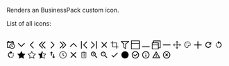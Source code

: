 Renders an BusinessPack custom icon.

<div>
	<p>List of all icons:</p>
	<br/>
    <svg class="dotvvm-bp-control dotvvm-bp-icon" data-bind="dotvvm-businesspack-Icon:{ 'icon': $rawData, 'spriteUrl': &quot;/dotvvmResource/dotvvm--businesspack-svg/dotvvm--businesspack-svg&quot; }" viewBox="0 0 512 512" width="20">
		<title>Calendar</title>
		<path d="M423,197V62h-63V26h-63v36H153V26H90v36H27l0.4,361.8h176.1c28.9,37.4,74.1,61.2,124.7,61.2        c87.4,0,158-70.7,158-158C486.2,276,460.4,225.9,423,197z M63,386V125h324v54c-22-8-35-10.4-58.8-10.4c-87.4,0.3-158,71-158,158.4        c0,23.8,3.9,41,9.9,59H63z M425,405.8c-5.4,6.5-11.2,12.6-18,18c-21.4,17.7-48.9,28.2-79.2,28.2c-30.3,0-57.4-10.5-79.2-28.2        c-10.5-8.5-19.7-19-26.9-30.6c-11.9-19.4-19-41.8-19-66.3c0-69,56.1-125.1,125.1-125.1c24.5,0,46.9,7.1,66.3,19        c11.6,7.1,22.1,16.3,30.6,26.9c17.7,21.4,28.2,48.9,28.2,79.2C452.9,357.2,442.7,384.4,425,405.8z"></path>
		<path d="M387,332v27h-90V242h27v90H387z"></path>
	</svg>
    <svg class="dotvvm-bp-control dotvvm-bp-icon" data-bind="dotvvm-businesspack-Icon:{ 'icon': $rawData, 'spriteUrl': &quot;/dotvvmResource/dotvvm--businesspack-svg/dotvvm--businesspack-svg&quot; }" viewBox="0 0 512 512" width="20">
		<title>ChevronDown</title>
		<path d="M50.4,170l30.9-29.9L258,319.5l177.2-180.4l29.9,31.9L258.3,376.9L50.4,170z"></path>
	</svg>
    <svg class="dotvvm-bp-control dotvvm-bp-icon" data-bind="dotvvm-businesspack-Icon:{ 'icon': $rawData, 'spriteUrl': &quot;/dotvvmResource/dotvvm--businesspack-svg/dotvvm--businesspack-svg&quot; }" viewBox="0 0 512 512" width="20">
		<title>ChevronLeft</title>
		<path d="M138.9,257.5L344.8,50.6l31.9,30L196.3,257.8l179.4,176.7l-29.9,30.9L138.9,257.5z"></path>
	</svg>
    <svg class="dotvvm-bp-control dotvvm-bp-icon" data-bind="dotvvm-businesspack-Icon:{ 'icon': $rawData, 'spriteUrl': &quot;/dotvvmResource/dotvvm--businesspack-svg/dotvvm--businesspack-svg&quot; }" viewBox="0 0 512 512" width="20">
		<title>ChevronDoubleLeft</title>
		<path d="M58.9,257.5L264.8,50.6l31.9,30L116.3,257.8l179.4,176.7l-29.9,30.9L58.9,257.5z"></path>
		<path d="M218.9,257.5L424.8,50.6l31.9,30L276.3,257.8l179.4,176.7l-29.9,30.9L218.9,257.5z"></path>
	</svg>
    <svg class="dotvvm-bp-control dotvvm-bp-icon" data-bind="dotvvm-businesspack-Icon:{ 'icon': $rawData, 'spriteUrl': &quot;/dotvvmResource/dotvvm--businesspack-svg/dotvvm--businesspack-svg&quot; }" viewBox="0 0 512 512" width="20">
		<title>ChevronRight</title>
		<path d="M376.7,258.5l-206,206.9l-31.8-30l180.4-177.2L139.9,81.5l29.9-30.9L376.7,258.5z"></path>
	</svg>
    <svg class="dotvvm-bp-control dotvvm-bp-icon" data-bind="dotvvm-businesspack-Icon:{ 'icon': $rawData, 'spriteUrl': &quot;/dotvvmResource/dotvvm--businesspack-svg/dotvvm--businesspack-svg&quot; }" viewBox="0 0 512 512" width="20">
		<title>ChevronDoubleRight</title>
		<path d="M296.7,258.5l-206,206.9l-31.8-30l180.4-177.2L59.9,81.5l29.9-30.9L296.7,258.5z"></path>
		<path d="M456.7,258.5l-206,206.9l-31.8-30l180.4-177.2L219.9,81.5l29.9-30.9L456.7,258.5z"></path>
	</svg>
    <svg class="dotvvm-bp-control dotvvm-bp-icon" data-bind="dotvvm-businesspack-Icon:{ 'icon': $rawData, 'spriteUrl': &quot;/dotvvmResource/dotvvm--businesspack-svg/dotvvm--businesspack-svg&quot; }" viewBox="0 0 512 512" width="20">
		<title>ChevronUp</title>
		<path d="M258.3,139.1L465.2,345l-30,31.9L258,196.5L81.3,375.9L50.4,346L258.3,139.1z"></path>
	</svg>
    <svg class="dotvvm-bp-control dotvvm-bp-icon" data-bind="dotvvm-businesspack-Icon:{ 'icon': $rawData, 'spriteUrl': &quot;/dotvvmResource/dotvvm--businesspack-svg/dotvvm--businesspack-svg&quot; }" viewBox="0 0 512 512" width="20">
		<title>ChevronStart</title>
		<path d="M93.3,478.2V33.8l45.4,0l0,444.4H93.3z M218.9,257.5L424.8,50.6l31.9,30L276.3,257.8l179.4,176.7l-29.9,30.9L218.9,257.5z"></path>
	</svg>
    <svg class="dotvvm-bp-control dotvvm-bp-icon" data-bind="dotvvm-businesspack-Icon:{ 'icon': $rawData, 'spriteUrl': &quot;/dotvvmResource/dotvvm--businesspack-svg/dotvvm--businesspack-svg&quot; }" viewBox="0 0 512 512" width="20">
		<title>ChevronEnd</title>
		<path d="M296.7,258.5l-206,206.9l-31.8-30l180.4-177.2L59.9,81.5l29.9-30.9L296.7,258.5z M373.3,478.2V33.8l45.4,0v444.4H373.3z"></path>
	</svg>
    <svg class="dotvvm-bp-control dotvvm-bp-icon" data-bind="dotvvm-businesspack-Icon:{ 'icon': $rawData, 'spriteUrl': &quot;/dotvvmResource/dotvvm--businesspack-svg/dotvvm--businesspack-svg&quot; }" viewBox="0 0 512 512" width="20">
		<title>Close</title>
		<path d="M393.1,90.7l32,32L290.6,257.5l134.7,134.6l-32.1,32.1L258.5,289.5L123.9,424.3l-32.1-32.1l134.6-134.6L91.7,122.9l32.1-32.1l134.6,134.6L393.1,90.7z"></path>
	</svg>
    <svg class="dotvvm-bp-control dotvvm-bp-icon" data-bind="dotvvm-businesspack-Icon:{ 'icon': $rawData, 'spriteUrl': &quot;/dotvvmResource/dotvvm--businesspack-svg/dotvvm--businesspack-svg&quot; }" viewBox="0 0 153 153" width="20">
		<title>Crop</title>
		<path d="M117,107.8v-72H45v-27h-9v27H9v9h27v72h72v27h9v-27h27v-9H117z M108,107.8H45v-63h63V107.8z"></path>
	</svg>
    <svg class="dotvvm-bp-control dotvvm-bp-icon" data-bind="dotvvm-businesspack-Icon:{ 'icon': $rawData, 'spriteUrl': &quot;/dotvvmResource/dotvvm--businesspack-svg/dotvvm--businesspack-svg&quot; }" viewBox="0 0 512 512" width="20">
		<title>Filter</title>
		<path d="M27.2,26.2v45.4l145.1,145.1v199.5l136.1,90.7V216.7L489.8,71.6V26.2H27.2z M272.1,198.5v244.9l-63.5-45.4V189.5L72.6,62.5h371.9L272.1,198.5z"></path>
	</svg>
    <svg class="dotvvm-bp-control dotvvm-bp-icon" data-bind="dotvvm-businesspack-Icon:{ 'icon': $rawData, 'spriteUrl': &quot;/dotvvmResource/dotvvm--businesspack-svg/dotvvm--businesspack-svg&quot; }" viewBox="0 0 512 512" width="20">
		<title>Maximize</title>
		<path d="M0,0v512h512V0H0z M36,35h432v117H36V35z M468,476H36V188h432V476z"></path>
	</svg>
    <svg class="dotvvm-bp-control dotvvm-bp-icon" data-bind="dotvvm-businesspack-Icon:{ 'icon': $rawData, 'spriteUrl': &quot;/dotvvmResource/dotvvm--businesspack-svg/dotvvm--businesspack-svg&quot; }" viewBox="0 0 512 512" width="20">
		<title>Minimize</title>
		<path d="M36.3,343.7h444.4V389H36.3V343.7z"></path>
	</svg>
    <svg class="dotvvm-bp-control dotvvm-bp-icon" data-bind="dotvvm-businesspack-Icon:{ 'icon': $rawData, 'spriteUrl': &quot;/dotvvmResource/dotvvm--businesspack-svg/dotvvm--businesspack-svg&quot; }" viewBox="0 0 512 512" width="20">
		<title>Restore</title>
		<path d="M72.6,0v116.9H0V516h399.1v-72.6H516V0H72.6z M36.3,153.2h326.5v81.6H36.3V153.2zM362.8,479.7H36.3V271.1h326.5V479.7z M480.7,407.2h-81.6V116.9H108.8V35.3h371.9V407.2z"></path>
	</svg>
    <svg class="dotvvm-bp-control dotvvm-bp-icon" data-bind="dotvvm-businesspack-Icon:{ 'icon': $rawData, 'spriteUrl': &quot;/dotvvmResource/dotvvm--businesspack-svg/dotvvm--businesspack-svg&quot; }" viewBox="0 0 512 512" width="20">
		<title>Minus</title>
		<path d="M36.3,234.8h444.4v45.4H36.3V234.8z"></path>
	</svg>
    <svg class="dotvvm-bp-control dotvvm-bp-icon" data-bind="dotvvm-businesspack-Icon:{ 'icon': $rawData, 'spriteUrl': &quot;/dotvvmResource/dotvvm--businesspack-svg/dotvvm--businesspack-svg&quot; }" viewBox="0 0 153 153" width="20">
		<title>Move</title>
		<path d="M144.4,76.4l-23,23l-5-5L130,80.8H81v49l13.4-13.4l5,5l-23,23l-23-23l5-5L72,130V80.8H22l14,14l-5,5l-23-23l23-23l5,5l-13,13h49v-49L58.4,36.4l-5-5l23-23l23,23l-5,5L81,23v48.7h48.7l-13.4-13.4l5-5L144.4,76.4z"></path>
	</svg>
    <svg class="dotvvm-bp-control dotvvm-bp-icon" data-bind="dotvvm-businesspack-Icon:{ 'icon': $rawData, 'spriteUrl': &quot;/dotvvmResource/dotvvm--businesspack-svg/dotvvm--businesspack-svg&quot; }" viewBox="0 0 24 24" width="20">
		<title>Pallete</title>
		<path d="M7.3,11.9c-0.5,0-0.8,0.4-0.8,0.8s0.4,0.8,0.8,0.8c0.5,0,0.8-0.4,0.8-0.8S7.8,11.9,7.3,11.9z M8.4,8.1 C8,8.1,7.6,8.4,7.6,8.9S8,9.7,8.4,9.7c0.5,0,0.8-0.4,0.8-0.8S8.9,8.1,8.4,8.1z M12.3,2.8c-0.6,0-1.2,0.1-1.8,0.2 C7.1,3.7,4.3,6.4,3.7,9.8c-1.2,6,3.8,10.6,8,10.6c0.3,0,0.6,0,0.8-0.1c1.4-0.2,2.1-1.9,1.5-3.1c-0.8-1.6,0.3-3.4,2.1-3.4h2.7 c1.2,0,2.2-1,2.2-2.2C21,6.7,17.1,2.8,12.3,2.8z M18.8,12.7h-2.7c-1.2,0-2.3,0.6-2.9,1.6c-0.6,1-0.7,2.3-0.1,3.3 c0.2,0.3,0.2,0.7,0,1.1c-0.1,0.2-0.3,0.4-0.6,0.5c-0.2,0-0.4,0.1-0.7,0.1c-1.9,0-3.9-1.1-5.3-2.8c-1.5-1.8-2.1-4.1-1.6-6.5 c0.6-3,3-5.4,6-5.9c0.5-0.1,1-0.2,1.6-0.2c4.2,0,7.7,3.4,7.7,7.6C20,12.2,19.4,12.7,18.8,12.7L18.8,12.7z M16.1,7.5 c-0.5,0-0.8,0.4-0.8,0.8c0,0.5,0.4,0.8,0.8,0.8s0.8-0.4,0.8-0.8C16.9,7.9,16.6,7.5,16.1,7.5z M11.7,5.9c-0.5,0-0.8,0.4-0.8,0.8 c0,0.5,0.4,0.8,0.8,0.8c0.5,0,0.8-0.4,0.8-0.8C12.5,6.2,12.2,5.9,11.7,5.9z"></path>
	</svg>
    <svg class="dotvvm-bp-control dotvvm-bp-icon" data-bind="dotvvm-businesspack-Icon:{ 'icon': $rawData, 'spriteUrl': &quot;/dotvvmResource/dotvvm--businesspack-svg/dotvvm--businesspack-svg&quot; }" viewBox="0 0 512 512" width="20">
		<title>Plus</title>
		<path d="M36.3,234.8h199.5V35.3h45.4v199.5h199.5v45.4H281.2v199.5h-45.4V280.2H36.3V234.8z"></path>
	</svg>
    <svg class="dotvvm-bp-control dotvvm-bp-icon" data-bind="dotvvm-businesspack-Icon:{ 'icon': $rawData, 'spriteUrl': &quot;/dotvvmResource/dotvvm--businesspack-svg/dotvvm--businesspack-svg&quot; }" viewBox="0 0 24 24" width="20">
		<title>Reset</title>
		<path d="M17.65,6.35C16.2,4.9 14.21,4 12,4A8,8 0 0,0 4,12A8,8 0 0,0 12,20C15.73,20 18.84,17.45 19.73,14H17.65C16.83,16.33 14.61,18 12,18A6,6 0 0,1 6,12A6,6 0 0,1 12,6C13.66,6 15.14,6.69 16.22,7.78L13,11H20V4L17.65,6.35Z"></path>
	</svg>
    <svg class="dotvvm-bp-control dotvvm-bp-icon" data-bind="dotvvm-businesspack-Icon:{ 'icon': $rawData, 'spriteUrl': &quot;/dotvvmResource/dotvvm--businesspack-svg/dotvvm--businesspack-svg&quot; }" viewBox="0 0 24 24" width="20">
		<title>RotateLeft</title>
		<path d="M13,4.07V1L8.45,5.55L13,10V6.09C15.84,6.57 18,9.03 18,12C18,14.97 15.84,17.43 13,17.91V19.93C16.95,19.44 20,16.08 20,12C20,7.92 16.95,4.56 13,4.07M7.1,18.32C8.26,19.22 9.61,19.76 11,19.93V17.9C10.13,17.75 9.29,17.41 8.54,16.87L7.1,18.32M6.09,13H4.07C4.24,14.39 4.79,15.73 5.69,16.89L7.1,15.47C6.58,14.72 6.23,13.88 6.09,13M7.11,8.53L5.7,7.11C4.8,8.27 4.24,9.61 4.07,11H6.09C6.23,10.13 6.58,9.28 7.11,8.53Z"></path>
	</svg>
    <svg class="dotvvm-bp-control dotvvm-bp-icon" data-bind="dotvvm-businesspack-Icon:{ 'icon': $rawData, 'spriteUrl': &quot;/dotvvmResource/dotvvm--businesspack-svg/dotvvm--businesspack-svg&quot; }" viewBox="0 0 24 24" width="20">
		<title>RotateRight</title>
		<path d="M16.89,15.5L18.31,16.89C19.21,15.73 19.76,14.39 19.93,13H17.91C17.77,13.87 17.43,14.72 16.89,15.5M13,17.9V19.92C14.39,19.75 15.74,19.21 16.9,18.31L15.46,16.87C14.71,17.41 13.87,17.76 13,17.9M19.93,11C19.76,9.61 19.21,8.27 18.31,7.11L16.89,8.53C17.43,9.28 17.77,10.13 17.91,11M15.55,5.55L11,1V4.07C7.06,4.56 4,7.92 4,12C4,16.08 7.05,19.44 11,19.93V17.91C8.16,17.43 6,14.97 6,12C6,9.03 8.16,6.57 11,6.09V10L15.55,5.55Z"></path>
	</svg>
    <svg class="dotvvm-bp-control dotvvm-bp-icon" data-bind="dotvvm-businesspack-Icon:{ 'icon': $rawData, 'spriteUrl': &quot;/dotvvmResource/dotvvm--businesspack-svg/dotvvm--businesspack-svg&quot; }" viewBox="0 0 153 153" width="20">
		<title>Star</title>
		<path d="M4.8,59.9l49.6-7.2L76.6,7.8l22.2,44.9l49.6,7.2l-35.9,35v0l8.5,49.4l-44.4-23.3l-44.3,23.3l8.5-49.4L4.8,59.9z"></path>
	</svg>
    <svg class="dotvvm-bp-control dotvvm-bp-icon" data-bind="dotvvm-businesspack-Icon:{ 'icon': $rawData, 'spriteUrl': &quot;/dotvvmResource/dotvvm--businesspack-svg/dotvvm--businesspack-svg&quot; }" viewBox="0 0 512 512" width="20">
		<title>StarEmpty</title>
		<path d="M498.9,200.3l-166-24.1L258.5,25.9l-74.3,150.3l-166,24.1l120.1,117.1L110,482.7l148.2-78l148.7,78l-28.4-165.4L498.9,200.3z M258.5,371.6l-111.2,58.6l21.2-123.8l-89.7-87.7L203,200.6l55.5-112.5L314,200.9l124.2,18l-90,87.7l21.1,123.9L258.5,371.6z"></path>
	</svg>
    <svg class="dotvvm-bp-control dotvvm-bp-icon" data-bind="dotvvm-businesspack-Icon:{ 'icon': $rawData, 'spriteUrl': &quot;/dotvvmResource/dotvvm--businesspack-svg/dotvvm--businesspack-svg&quot; }" viewBox="0 0 153 153" width="20">
		<title>StarHalfEmpty</title>
		<path d="M148.3,59.9l-49.6-7.2L76.5,7.8L54.4,52.7L4.8,59.9l35.9,35l-8.5,49.4l44.3-23.3l44.4,23.3l-8.5-49.4L148.3,59.9z M76.5,111.1V26.3L93.2,60l37.1,5.4l-26.9,26.2l6.3,37L76.5,111.1z"></path>
	</svg>
    <svg class="dotvvm-bp-control dotvvm-bp-icon" data-bind="dotvvm-businesspack-Icon:{ 'icon': $rawData, 'spriteUrl': &quot;/dotvvmResource/dotvvm--businesspack-svg/dotvvm--businesspack-svg&quot; }" viewBox="0 0 24 24" width="20">
		<title>Switch</title>
		<path d="M9,3L5,7H8V14H10V7H13M16,17V10H14V17H11L15,21L19,17H16Z"></path>
	</svg>
    <svg class="dotvvm-bp-control dotvvm-bp-icon" data-bind="dotvvm-businesspack-Icon:{ 'icon': $rawData, 'spriteUrl': &quot;/dotvvmResource/dotvvm--businesspack-svg/dotvvm--businesspack-svg&quot; }" viewBox="0 0 24 24" width="20">
		<title>Time</title>
		<path d="M12,2.1c-5.5,0-9.9,4.4-9.9,9.9s4.4,9.9,9.9,9.9s9.9-4.4,9.9-9.9S17.5,2.1,12,2.1z M20.6,12c0,4.7-3.8,8.6-8.6,8.6 c-4.7,0-8.6-3.8-8.6-8.6c0-4.7,3.8-8.6,8.6-8.6C16.7,3.4,20.6,7.2,20.6,12z M14.7,15.5l-3.2-2.4c-0.1-0.1-0.2-0.2-0.2-0.4V6.4 c0-0.3,0.2-0.5,0.5-0.5h0.6c0.3,0,0.5,0.2,0.5,0.5v5.8l2.8,2c0.2,0.2,0.3,0.5,0.1,0.7l-0.3,0.5C15.2,15.6,14.9,15.7,14.7,15.5 L14.7,15.5z"></path>
	</svg>
    <svg class="dotvvm-bp-control dotvvm-bp-icon" data-bind="dotvvm-businesspack-Icon:{ 'icon': $rawData, 'spriteUrl': &quot;/dotvvmResource/dotvvm--businesspack-svg/dotvvm--businesspack-svg&quot; }" viewBox="0 0 512 512" width="20">
		<title>Times</title>
		<path d="M85.4,398.6l141.1-141.1L85.4,116.4l32-32l141.1,141.1L399.6,84.4l32,32L290.6,257.5l141.1,141.1l-32,32L258.5,289.5L117.4,430.6L85.4,398.6z"></path>
	</svg>
    <svg class="dotvvm-bp-control dotvvm-bp-icon" data-bind="dotvvm-businesspack-Icon:{ 'icon': $rawData, 'spriteUrl': &quot;/dotvvmResource/dotvvm--businesspack-svg/dotvvm--businesspack-svg&quot; }" viewBox="0 0 24 24" width="20">
		<title>Trash</title>
		<path d="M15.8,5.5L14.7,4c-0.3-0.4-0.8-0.7-1.3-0.7h-2.7c-0.5,0-1,0.2-1.3,0.7L8.2,5.5h-3c-0.5,0-0.8,0.4-0.8,0.8v0.1  c0,0.1,0.1,0.2,0.2,0.2h0.9V19c0,0.9,0.7,1.6,1.6,1.6h9.8c0.9,0,1.6-0.7,1.6-1.6V6.6h0.9c0.1,0,0.2-0.1,0.2-0.2V6.3  c0-0.5-0.4-0.8-0.8-0.8H15.8z M10.6,4.4h2.7c0.2,0,0.3,0.1,0.4,0.2l0.7,0.9H9.6l0.7-0.9C10.3,4.5,10.5,4.4,10.6,4.4z M17.4,19  c0,0.3-0.2,0.5-0.5,0.5H7.1c-0.3,0-0.5-0.2-0.5-0.5V6.6h10.8V19z M9.8,17.6V8.6c0-0.2,0.2-0.4,0.4-0.4h0.3c0.2,0,0.4,0.2,0.4,0.4  v8.9c0,0.2-0.2,0.4-0.4,0.4h-0.3C10,18,9.8,17.8,9.8,17.6z M13.1,17.6V8.6c0-0.2,0.2-0.4,0.4-0.4h0.3c0.2,0,0.4,0.2,0.4,0.4v8.9  c0,0.2-0.2,0.4-0.4,0.4h-0.3C13.3,18,13.1,17.8,13.1,17.6z"></path>
	</svg>
    <svg class="dotvvm-bp-control dotvvm-bp-icon" data-bind="dotvvm-businesspack-Icon:{ 'icon': $rawData, 'spriteUrl': &quot;/dotvvmResource/dotvvm--businesspack-svg/dotvvm--businesspack-svg&quot; }" viewBox="0 0 24 24" width="20">
		<title>ZoomIn</title>
		<path d="M15.5,14L20.5,19L19,20.5L14,15.5V14.71L13.73,14.43C12.59,15.41 11.11,16 9.5,16A6.5,6.5 0 0,1 3,9.5A6.5,6.5 0 0,1 9.5,3A6.5,6.5 0 0,1 16,9.5C16,11.11 15.41,12.59 14.43,13.73L14.71,14H15.5M9.5,14C12,14 14,12 14,9.5C14,7 12,5 9.5,5C7,5 5,7 5,9.5C5,12 7,14 9.5,14M12,10H10V12H9V10H7V9H9V7H10V9H12V10Z"></path>
	</svg>
    <svg class="dotvvm-bp-control dotvvm-bp-icon" data-bind="dotvvm-businesspack-Icon:{ 'icon': $rawData, 'spriteUrl': &quot;/dotvvmResource/dotvvm--businesspack-svg/dotvvm--businesspack-svg&quot; }" viewBox="0 0 24 24" width="20">
		<title>ZoomOut</title>
		<path d="M15.5,14H14.71L14.43,13.73C15.41,12.59 16,11.11 16,9.5A6.5,6.5 0 0,0 9.5,3A6.5,6.5 0 0,0 3,9.5A6.5,6.5 0 0,0 9.5,16C11.11,16 12.59,15.41 13.73,14.43L14,14.71V15.5L19,20.5L20.5,19L15.5,14M9.5,14C7,14 5,12 5,9.5C5,7 7,5 9.5,5C12,5 14,7 14,9.5C14,12 12,14 9.5,14M7,9H12V10H7V9Z"></path>
	</svg>
    <svg class="dotvvm-bp-control dotvvm-bp-icon" data-bind="dotvvm-businesspack-Icon:{ 'icon': $rawData, 'spriteUrl': &quot;/dotvvmResource/dotvvm--businesspack-svg/dotvvm--businesspack-svg&quot; }" viewBox="0 0 24 24" width="20">
		<title>Check</title>
		<path d="M21,7L9,19L3.5,13.5L4.91,12.09L9,16.17L19.59,5.59L21,7Z"></path>
	</svg>
    <svg class="dotvvm-bp-control dotvvm-bp-icon" data-bind="dotvvm-businesspack-Icon:{ 'icon': $rawData, 'spriteUrl': &quot;/dotvvmResource/dotvvm--businesspack-svg/dotvvm--businesspack-svg&quot; }" viewBox="0 0 24 24" width="20">
		<title>Radio</title>
		<path d="M12,2A10,10 0 0,0 2,12A10,10 0 0,0 12,22A10,10 0 0,0 22,12A10,10 0 0,0 12,2Z"></path>
	</svg>
    <svg class="dotvvm-bp-control dotvvm-bp-icon" data-bind="dotvvm-businesspack-Icon:{ 'icon': $rawData, 'spriteUrl': &quot;/dotvvmResource/dotvvm--businesspack-svg/dotvvm--businesspack-svg&quot; }" viewBox="0 0 24 24" width="20">
		<title>Success</title>
		<path d="M12,2A10,10 0 0,1 22,12A10,10 0 0,1 12,22A10,10 0 0,1 2,12A10,10 0 0,1 12,2M12,4A8,8 0 0,0 4,12A8,8 0 0,0 12,20A8,8 0 0,0 20,12A8,8 0 0,0 12,4M11,16.5L6.5,12L7.91,10.59L11,13.67L16.59,8.09L18,9.5L11,16.5Z"></path>
	</svg>
    <svg class="dotvvm-bp-control dotvvm-bp-icon" data-bind="dotvvm-businesspack-Icon:{ 'icon': $rawData, 'spriteUrl': &quot;/dotvvmResource/dotvvm--businesspack-svg/dotvvm--businesspack-svg&quot; }" viewBox="0 0 24 24" width="20">
		<title>Info</title>
		<path d="M11,9H13V7H11M12,20C7.59,20 4,16.41 4,12C4,7.59 7.59,4 12,4C16.41,4 20,7.59 20,12C20,16.41 16.41,20 12,20M12,2A10,10 0 0,0 2,12A10,10 0 0,0 12,22A10,10 0 0,0 22,12A10,10 0 0,0 12,2M11,17H13V11H11V17Z"></path>
	</svg>
    <svg class="dotvvm-bp-control dotvvm-bp-icon" data-bind="dotvvm-businesspack-Icon:{ 'icon': $rawData, 'spriteUrl': &quot;/dotvvmResource/dotvvm--businesspack-svg/dotvvm--businesspack-svg&quot; }" viewBox="0 0 24 24" width="20">
		<title>Warning</title>
		<path d="M12,2L1,21H23M12,6L19.53,19H4.47M11,10V14H13V10M11,16V18H13V16"></path>
	</svg>
	<svg class="dotvvm-bp-control dotvvm-bp-icon" data-bind="dotvvm-businesspack-Icon:{ 'icon': $rawData, 'spriteUrl': &quot;/dotvvmResource/dotvvm--businesspack-svg/dotvvm--businesspack-svg&quot; }" viewBox="0 0 24 24" width="20">
		<title>Danger</title>
		<path d="M12,20C7.59,20 4,16.41 4,12C4,7.59 7.59,4 12,4C16.41,4 20,7.59 20,12C20,16.41 16.41,20 12,20M12,2C6.47,2 2,6.47 2,12C2,17.53 6.47,22 12,22C17.53,22 22,17.53 22,12C22,6.47 17.53,2 12,2M14.59,8L12,10.59L9.41,8L8,9.41L10.59,12L8,14.59L9.41,16L12,13.41L14.59,16L16,14.59L13.41,12L16,9.41L14.59,8Z"></path>
	</svg>
</div>